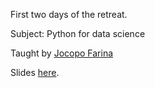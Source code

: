 First two days of the retreat.

Subject: Python for data science

Taught by [Jocopo Farina](https://github.com/jacopofar)

Slides [here](https://github.com/jacopofar/IntroPythonForDS). 